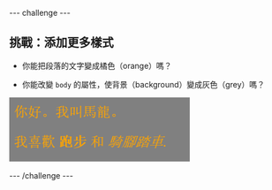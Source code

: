 --- challenge ---

## 挑戰：添加更多樣式

+ 你能把段落的文字變成橘色（orange）嗎？

+ 你能改變 `body` 的屬性，使背景（background）變成灰色（grey）嗎？

![截圖](images/birthday-more-style.png)

--- /challenge ---